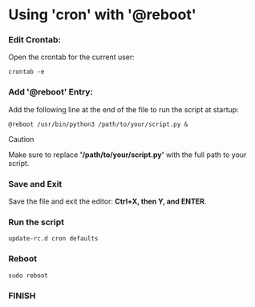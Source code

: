 # Using **'cron'** with **'@reboot'**

### Edit Crontab:
Open the crontab for the current user:
```
crontab -e
```

### Add **'@reboot'** Entry:
Add the following line at the end of the file to run the script at startup:
```
@reboot /usr/bin/python3 /path/to/your/script.py &
```
>[!caution]
>Make sure to replace **'/path/to/your/script.py'** with the full path to your script.

### Save and Exit
Save the file and exit the editor: **Ctrl+X, then Y, and ENTER**.

### Run the script
```
update-rc.d cron defaults
```

### Reboot
```
sudo reboot
```

### FINISH
